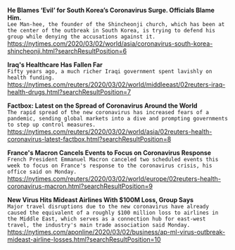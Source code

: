 **He Blames ‘Evil’ for South Korea’s Coronavirus Surge. Officials Blame Him.**\
`Lee Man-hee, the founder of the Shincheonji church, which has been at the center of the outbreak in South Korea, is trying to defend his group while denying the accusations against it.`\
https://nytimes.com/2020/03/02/world/asia/coronavirus-south-korea-shincheonji.html?searchResultPosition=6

**Iraq's Healthcare Has Fallen Far**\
`Fifty years ago, a much richer Iraqi government spent lavishly on health funding.`\
https://nytimes.com/reuters/2020/03/02/world/middleeast/02reuters-iraq-health-drugs.html?searchResultPosition=7

**Factbox: Latest on the Spread of Coronavirus Around the World**\
`The rapid spread of the new coronavirus has increased fears of a pandemic, sending global markets into a dive and prompting governments to step up control measures.`\
https://nytimes.com/reuters/2020/03/02/world/asia/02reuters-health-coronavirus-latest-factbox.html?searchResultPosition=8

**France's Macron Cancels Events to Focus on Coronavirus Response**\
`French President Emmanuel Macron canceled two scheduled events this week to focus on France's response to the coronavirus crisis, his office said on Monday. `\
https://nytimes.com/reuters/2020/03/02/world/europe/02reuters-health-coronavirus-macron.html?searchResultPosition=9

**New Virus Hits Mideast Airlines With $100M Loss, Group Says**\
`Major travel disruptions due to the new coronavirus have already caused the equivalent of a roughly $100 million loss to airlines in the Middle East, which serves as a connection hub for east-west travel, the industry's main trade association said Monday.`\
https://nytimes.com/aponline/2020/03/02/business/ap-ml-virus-outbreak-mideast-airline-losses.html?searchResultPosition=10


